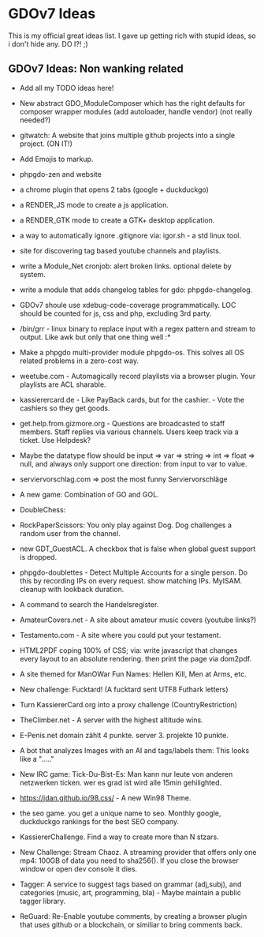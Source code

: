 # GDOv7 Ideas

This is my official great ideas list. I gave up getting rich with stupid ideas, so i don't hide any. DO I?! ;)


## GDOv7 Ideas: Non wanking related

 - Add all my TODO ideas here!
 
 - New abstract GDO_ModuleComposer which has the right defaults for composer wrapper modules (add autoloader, handle vendor) (not really needed?)
 
 - gitwatch: A website that joins multiple github projects into a single project. (ON IT!)

 - Add Emojis to markup.

 - phpgdo-zen and website

 - a chrome plugin that opens 2 tabs (google + duckduckgo)
  
 - a RENDER_JS mode to create a js application.
  
 - a RENDER_GTK mode to create a GTK+ desktop application.
  
 - a way to automatically ignore .gitignore via: igor.sh - a std linux tool.
  
 - site for discovering tag based youtube channels and playlists.
  
 - write a Module_Net cronjob: alert broken links. optional delete by system.
  
 - write a module that adds changelog tables for gdo: phpgdo-changelog.
  
 - GDOv7 shoule use xdebug-code-coverage programmatically. LOC should be counted for js, css and php, excluding 3rd party.

 - /bin/grr - linux binary to replace input with a regex pattern and stream to output. Like awk but only that one thing well :*
 
 - Make a phpgdo multi-provider module phpgdo-os. This solves all OS related problems in a zero-cost way.
 
 - weetube.com - Automagically record playlists via a browser plugin.
Your playlists are ACL sharable.

 - kassierercard.de - Like PayBack cards, but for the cashier. - Vote the cashiers so they get goods.
 
 - get.help.from.gizmore.org - Questions are broadcasted to staff members. Staff replies via various channels. Users keep track via a ticket. Use Helpdesk?
 
 - Maybe the datatype flow should be input => var => string => int => float => null, and always only support one direction: from input to var to value.

 - serviervorschlag.com => post the most funny Serviervorschläge
  
 - A new game: Combination of GO and GOL.
 
 - DoubleChess:
 
 - RockPaperScissors: You only play against Dog. Dog challenges a random user from the channel.
 
 - new GDT_GuestACL. A checkbox that is false when global guest support is dropped.
 
 - phpgdo-doublettes - Detect Multiple Accounts for a single person. Do this by recording IPs on every request. show matching IPs. MyISAM. cleanup with lookback duration.
 
 - A command to search the Handelsregister.
 
 - AmateurCovers.net - A site about amateur music covers (youtube links?)
 
 - Testamento.com - A site where you could put your testament.
 
 - HTML2PDF coping 100% of CSS; via: write javascript that changes every layout to an absolute rendering. then print the page via dom2pdf.

 - A site themed for ManOWar Fun Names: Hellen Kill, Men at Arms, etc.
 
 - New challenge: Fucktard! (A fucktard sent UTF8 Futhark letters)
 
 - Turn KassiererCard.org into a proxy challenge (CountryRestriction)
 
 - TheClimber.net - A server with the highest altitude wins.

 - E-Penis.net domain zählt 4 punkte. server 3. projekte 10 punkte.

 - A bot that analyzes Images with an AI and tags/labels them: This looks like a "....."
 
 - New IRC game: Tick-Du-Bist-Es: Man kann nur leute von anderen netzwerken ticken. wer es grad ist wird alle 15min gehilighted.
 
 - https://jdan.github.io/98.css/ - A new Win98 Theme.
 
 - the seo game. you get a unique name to seo. Monthly google, duckduckgo rankings for the best SEO company.
 
 - KassiererChallenge. Find a way to create more than N stzars.
 
 - New Challenge: Stream Chaoz. A streaming provider that offers only one mp4: 100GB of data you need to sha256().
 If you close the browser window or open dev console it dies.
 
 - Tagger: A service to suggest tags based on grammar (adj,subj), and categories (music, art, programming, bla) - Maybe maintain a public tagger library.
 
 - ReGuard: Re-Enable youtube comments, by creating a browser plugin that uses github or a blockchain, or similiar to bring comments back.
 